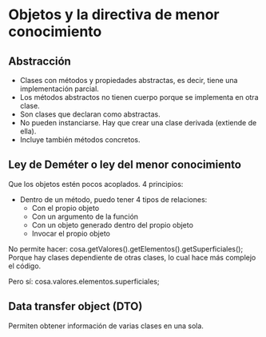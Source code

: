 # Objetos y la directiva de menor conocimiento

## Abstracción
* Clases con métodos y propiedades abstractas, es decir, tiene una implementación parcial.
* Los métodos abstractos no tienen cuerpo porque se implementa en otra clase.
* Son clases que declaran como abstractas.
* No pueden instanciarse. Hay que crear una clase derivada (extiende de ella).
* Incluye también métodos concretos.

## Ley de Deméter o ley del menor conocimiento
Que los objetos estén pocos acoplados.
4 principios:
* Dentro de un método, puedo tener 4 tipos de relaciones:
  * Con el propio objeto
  * Con un argumento de la función
  * Con un objeto generado dentro del propio objeto
  * Invocar el propio objeto

No permite hacer: 
cosa.getValores().getElementos().getSuperficiales();
Porque hay clases dependiente de otras clases, lo cual hace más complejo el código.

Pero sí:
cosa.valores.elementos.superficiales;

## Data transfer object (DTO)
Permiten obtener información de varias clases en una sola.